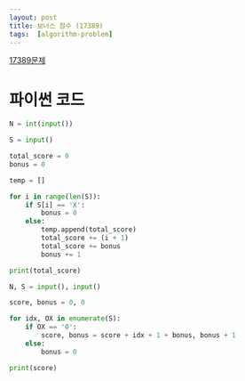 ```yaml
---
layout: post
title: 보너스 점수 (17389)
tags:  [algorithm-problem]
---
```


[17389문제](https://www.acmicpc.net/problem/17389)

# 파이썬 코드

~~~python
N = int(input())

S = input()

total_score = 0
bonus = 0

temp = []

for i in range(len(S)):
    if S[i] == 'X':
        bonus = 0
    else:
        temp.append(total_score)
        total_score += (i + 1)
        total_score += bonus
        bonus += 1

print(total_score)
~~~

~~~python
N, S = input(), input()

score, bonus = 0, 0

for idx, OX in enumerate(S):
    if OX == 'O':
        score, bonus = score + idx + 1 + bonus, bonus + 1
    else:
        bonus = 0

print(score)
~~~
